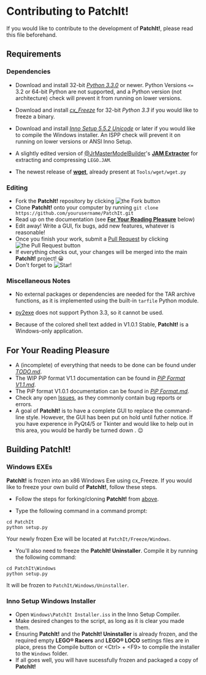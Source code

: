 Contributing to PatchIt!
========================

If you would like to contribute to the development of **PatchIt!**, please read this file beforehand.

Requirements
------------

### Dependencies ###

* Download and install 32-bit [*Python 3.3.0*](http://python.org/download) or newer.
Python Versions `<=` 3.2 or 64-bit Python are not supported, and a Python version (not architecture) check will prevent it from running on lower versions.

* Download and install [*cx_Freeze*](http://cx-freeze.sourceforge.net/) for 32-bit _Python 3.3_ if you would like to freeze a binary.

* Download and install [*Inno Setup 5.5.2 Unicode*](http://www.jrsoftware.org/isdl.php) or later if you would like to compile the Windows installer.
An ISPP check will prevent it on running on lower versions or ANSI Inno Setup.

* A slightly edited version of [@JrMasterModelBuilder](https://github.com/JrMasterModelBuilder)'s **[JAM Extractor](https://github.com/JrMasterModelBuilder/JAM-Extractor)**
for extracting and compressing `LEGO.JAM`.

* The newest release of **[wget](https://bitbucket.org/techtonik/python-wget/overview)**, already present at `Tools/wget/wget.py`

### Editing ###

* Fork the **PatchIt!** repository by clicking ![the Fork button](http://i81.servimg.com/u/f81/16/33/06/11/forkme12.png)
* Clone **PatchIt!** onto your computer by running ```git clone https://github.com/yourusername/PatchIt.git```
* Read up on the documentation (see [**For Your Reading Pleasure**](#for-your-reading-pleasure) below)
* Edit away! Write a GUI, fix bugs, add new features, whatever is reasonable!
* Once you finish your work, submit a [Pull Request](https://github.com/le717/PatchIt/pulls) by clicking ![the Pull Request button](http://i81.servimg.com/u/f81/16/33/06/11/pullre10.png)
* If everything checks out, your changes will be merged into the main **PatchIt!** project! :grinning:
* Don't forget to ![Star!](http://i81.servimg.com/u/f81/16/33/06/11/star11.png)

### Miscellaneous Notes ###

* No external packages or dependencies are needed for the TAR archive functions, as it is implemented using the built-in `tarfile` Python module.

* [py2exe](http://www.py2exe.org) does not support Python 3.3, so it cannot be used.

* Because of the colored shell text added in V1.0.1 Stable, **PatchIt!** is a Windows-only application.

For Your Reading Pleasure
-------------------------

* A (incomplete) of everything that needs to be done can be found under [*TODO.md*](https://github.com/le717/PatchIt/blob/rewrite/Documentation/TODO.md).
* The WIP PiP format V1.1 documentation can be found in [*PiP Format V1.1.md*](PiP%20Format%20V1.1.md).
* The PiP format V1.0.1 documentation can be found in [*PiP Format.md*](PiP%20Format.md).
* Check any open [Issues](https://github.com/le717/PatchIt/issues), as they commonly contain bug reports or errors.
* A goal of **PatchIt!** is to have a complete GUI to replace the command-line style. However, the GUI has been put on hold
until futher notice. If you have experence in PyQt4/5 or Tkinter and would like to help out in this area, you would be hardly be turned down . :wink:

Building PatchIt!
-----------------

### Windows EXEs ###

**PatchIt!** is frozen into an x86 Windows Exe using cx_Freeze. If you would like to freeze your own build of **PatchIt!**, follow these steps.

* Follow the steps for forking/cloning **PatchIt!** from [above](#editing).

* Type the following command in a command prompt:

```
cd PatchIt
python setup.py
```
Your newly frozen Exe will be located at `PatchIt/Freeze/Windows`.

* You'll also need to freeze the **PatchIt! Uninstaller**. Compile it by running the following command:

```
cd PatchIt\Windows
python setup.py
```

It will be frozen to `PatchIt/Windows/Uninstaller`.

### Inno Setup Windows Installer ###

* Open `Windows\PatchIt Installer.iss` in the Inno Setup Compiler.
* Make desired changes to the script, as long as it is clear you made them.
* Ensuring **PatchIt!** and the **PatchIt! Uninstaller** is already frozen, and the required empty __LEGO® Racers__ and __LEGO® LOCO__ settings files
are in place, press the Compile button or &lt;Ctrl&gt; + &lt;F9&gt; to compile the installer to the `Windows` folder.
* If all goes well, you will have sucessfully frozen and packaged a copy of **PatchIt!**
